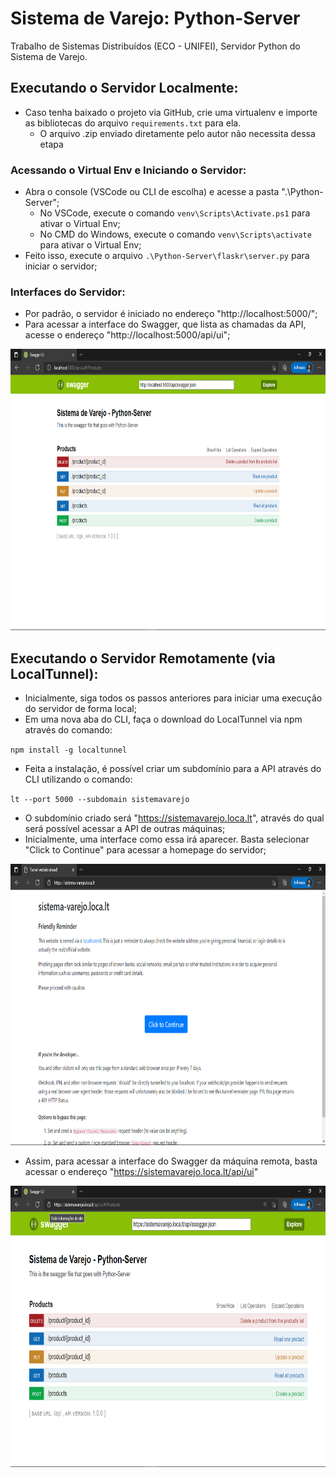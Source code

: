 # Sistema de Varejo: Python-Server
 Trabalho de Sistemas Distribuídos (ECO - UNIFEI), Servidor Python do Sistema de Varejo.

## Executando o Servidor Localmente:
- Caso tenha baixado o projeto via GitHub, crie uma virtualenv e importe as bibliotecas do arquivo `requirements.txt` para ela.
  + O arquivo .zip enviado diretamente pelo autor não necessita dessa etapa
### Acessando o Virtual Env e Iniciando o Servidor:
- Abra o console (VSCode ou CLI de escolha) e acesse a pasta ".\Python-Server\";
  + No VSCode, execute o comando `venv\Scripts\Activate.ps1` para ativar o Virtual Env;
  + No CMD do Windows, execute o comando `venv\Scripts\activate` para ativar o Virtual Env;
- Feito isso, execute o arquivo `.\Python-Server\flaskr\server.py` para iniciar o servidor;

### Interfaces do Servidor:
- Por padrão, o servidor é iniciado no endereço "http://localhost:5000/";
- Para acessar a interface do Swagger, que lista as chamadas da API, acesse o endereço "http://localhost:5000/api/ui";

<img src="img/localhost_swagger.png" alt="LocalHost Swagger UI" width="800" height="450"/>

## Executando o Servidor Remotamente (via LocalTunnel):
- Inicialmente, siga todos os passos anteriores para iniciar uma execução do servidor de forma local;
- Em uma nova aba do CLI, faça o download do LocalTunnel via npm através do comando:

`npm install -g localtunnel`

- Feita a instalação, é possível criar um subdomínio para a API através do CLI utilizando o comando:

`lt --port 5000 --subdomain sistemavarejo`

- O subdomínio criado será "https://sistemavarejo.loca.lt", através do qual será possível acessar a API de outras máquinas;
- Inicialmente, uma interface como essa irá aparecer. Basta selecionar "Click to Continue" para acessar a homepage do servidor;

<img src="img/localtunnel_message.png" alt="LocalTunnel Message" width="800" height="450"/>

- Assim, para acessar a interface do Swagger da máquina remota, basta acessar o endereço "https://sistemavarejo.loca.lt/api/ui"

<img src="img/localtunnel_swagger.png" alt="LocalTunnel Remote Swagger UI" width="800" height="450"/>